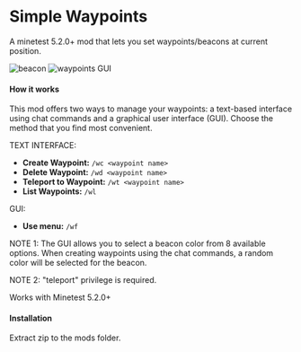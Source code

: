 # Simple Waypoints

A minetest 5.2.0+ mod that lets you set waypoints/beacons at current position.

![beacon](img/screenie1.png) ![waypoints GUI](img/screenie2.png)

#### How it works
This mod offers two ways to manage your waypoints: a text-based interface using chat commands and a graphical user interface (GUI). Choose the method that you find most convenient.


TEXT INTERFACE:

- **Create Waypoint:** `/wc <waypoint name>`
- **Delete Waypoint:** `/wd <waypoint name>`
- **Teleport to Waypoint:** `/wt <waypoint name>`
- **List Waypoints:** `/wl`

GUI:
- **Use menu:** `/wf`

NOTE 1:
The GUI allows you to select a beacon color from 8 available options. When creating waypoints using the chat commands, a random color will be selected for the beacon.

NOTE 2: "teleport" privilege is required.

Works with Minetest 5.2.0+

#### Installation

Extract zip to the mods folder.
